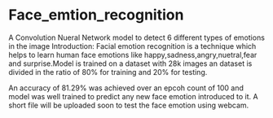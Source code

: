 # Face_emtion_recognition
A Convolution Nueral Network model to detect 6 different types of emotions in the image
Introduction:
Facial emotion recognition is a technique which helps to learn human face emotions like happy,sadness,angry,nuetral,fear and surprise.Model is trained on a dataset with 28k images an dataset is divided in the ratio of 80% for training and 20% for testing.

An accuracy of 81.29% was achieved over an epcoh count of 100 and model was well trained to predict any new face emotion introduced to it. 
A short file will be uploaded soon to test the face emotion using webcam.
